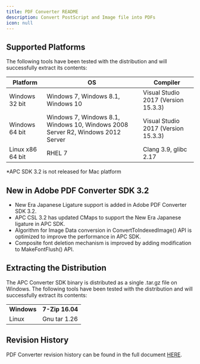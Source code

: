 ```yaml
---
title: PDF Converter README
description: Convert PostScript and Image file into PDFs
icon: null
---
```


## Supported Platforms

The following tools have been tested with the distribution and will successfully extract its contents:

| **Platform**     | **OS**                                                                          | **Compiler**                        |
| ---------------- | ------------------------------------------------------------------------------- | ----------------------------------- |
| Windows 32 bit   | Windows 7, Windows 8.1, Windows 10                                              | Visual Studio 2017 (Version 15.3.3) |
| Windows 64 bit   | Windows 7, Windows 8.1, Windows 10, Windows 2008 Server R2, Windows 2012 Server | Visual Studio 2017 (Version 15.3.3) |
| Linux x86 64 bit | RHEL 7                                                                          | Clang 3.9, glibc 2.17               |

\*APC SDK 3.2 is not released for Mac platform

## New in Adobe PDF Converter SDK 3.2

- New Era Japanese Ligature support is added in Adobe PDF Converter SDK 3.2.
- APC CSL 3.2 has updated CMaps to support the New Era Japanese ligature in APC SDK.
- Algorithm for Image Data conversion in ConvertToIndexedImage() API is optimized to improve the performance in APC SDK.
- Composite font deletion mechanism is improved by adding modification to MakeFontFlush() API.

## Extracting the Distribution

The APC Converter SDK binary is distributed as a single .tar.gz file on Windows. The following tools have been tested with the distribution and will successfully extract its contents:

|             |                 |
| ----------- | --------------- |
| **Windows** | **7-Zip 16.04** |
| Linux       | Gnu tar 1.26    |

## Revision History

PDF Converter revision history can be found in the full document [HERE](https://github.com/datalogics/datalogics.github.io/blob/c600730629950fc9714bcda9ce7fafc31b8eaac4/PDFConverter/ReadMe.pdf).
